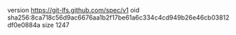 version https://git-lfs.github.com/spec/v1
oid sha256:8ca718c56d9ac6676aa1b2f17be61a6c334c4cd949b26e46cb03812df0e0884a
size 1247

